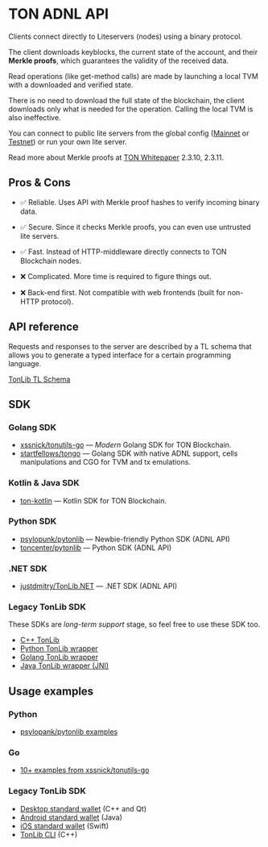 # TON ADNL API

Clients connect directly to Liteservers (nodes) using a binary protocol.

The client downloads keyblocks, the current state of the account, and their **Merkle proofs**, which guarantees the validity of the received data.

Read operations (like get-method calls) are made by launching a local TVM with a downloaded and verified state.

There is no need to download the full state of the blockchain, the client downloads only what is needed for the operation. Calling the local TVM is also ineffective.

You can connect to public lite servers from the global config ([Mainnet](https://ton.org/global-config.json) or [Testnet](https://ton.org/testnet-global.config.json)) or run your own lite server.

Read more about Merkle proofs at [TON Whitepaper](https://ton.org/ton.pdf) 2.3.10, 2.3.11.

## Pros & Cons

- ✅ Reliable. Uses API with Merkle proof hashes to verify incoming binary data.  
- ✅ Secure. Since it checks Merkle proofs, you can even use untrusted lite servers.  
- ✅ Fast. Instead of HTTP-middleware directly connects to TON Blockchain nodes. 

- ❌ Complicated. More time is required to figure things out.  
- ❌ Back-end first. Not compatible with web frontends (built for non-HTTP protocol).

## API reference

Requests and responses to the server are described by a TL schema that allows you to generate a typed interface for a certain programming language.

[TonLib TL Schema](https://github.com/ton-blockchain/ton/blob/master/tl/generate/scheme/tonlib_api.tl)

## SDK

### Golang SDK

- [xssnick/tonutils-go](https://github.com/xssnick/tonutils-go) — _Modern_ Golang SDK for TON Blockchain.
- [startfellows/tongo](https://github.com/startfellows/tongo) — Golang SDK with native ADNL support, cells manipulations and CGO for TVM and tx emulations.

### Kotlin & Java SDK

- [ton-kotlin](https://github.com/andreypfau/ton-kotlin) — Kotlin SDK for TON Blockchain.

### Python SDK

- [psylopunk/pytonlib](https://github.com/psylopunk/pytonlib) — Newbie-friendly Python SDK (ADNL API)
- [toncenter/pytonlib](https://github.com/toncenter/pytonlib) — Python SDK (ADNL API)

### .NET SDK

- [justdmitry/TonLib.NET](https://github.com/justdmitry/TonLib.NET) — .NET SDK (ADNL API)

### Legacy TonLib SDK

These SDKs are _long-term support_ stage, so feel free to use these SDK too.

- [C++ TonLib](https://github.com/ton-blockchain/ton/tree/master/example/cpp)
- [Python TonLib wrapper](https://github.com/toncenter/pytonlib)
- [Golang TonLib wrapper](https://github.com/ton-blockchain/tonlib-go)
- [Java TonLib wrapper (JNI)](https://github.com/ton-blockchain/tonlib-java)


## Usage examples

### Python

- [psylopank/pytonlib examples](https://github.com/psylopunk/pytonlib/tree/main/examples)

### Go

- [10+ examples from xssnick/tonutils-go](https://github.com/xssnick/tonutils-go/tree/master/example)

### Legacy TonLib SDK

- [Desktop standard wallet](https://github.com/ton-blockchain/wallet-desktop) (C++ and Qt)
- [Android standard wallet](https://github.com/ton-blockchain/wallet-android) (Java)
- [iOS standard wallet](https://github.com/ton-blockchain/wallet-ios) (Swift)
- [TonLib CLI](https://github.com/ton-blockchain/ton/blob/master/tonlib/tonlib/tonlib-cli.cpp) (C++)
